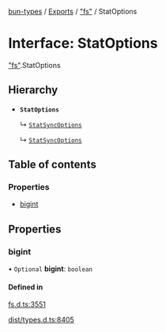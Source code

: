 [bun-types](../README.md) / [Exports](../modules.md) / ["fs"](../modules/fs_.md) / StatOptions

# Interface: StatOptions

["fs"](../modules/fs_.md).StatOptions

## Hierarchy

- **`StatOptions`**

  ↳ [`StatSyncOptions`](fs_.StatSyncOptions.md)

  ↳ [`StatSyncOptions`](node_fs_.StatSyncOptions.md)

## Table of contents

### Properties

- [bigint](fs_.StatOptions.md#bigint)

## Properties

### bigint

• `Optional` **bigint**: `boolean`

#### Defined in

[fs.d.ts:3551](https://github.com/valgaze/bun-types/blob/5e53f27/fs.d.ts#L3551)

[dist/types.d.ts:8405](https://github.com/valgaze/bun-types/blob/5e53f27/dist/types.d.ts#L8405)

